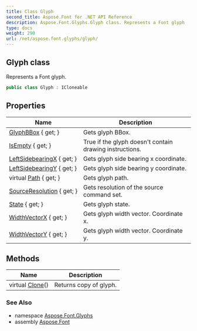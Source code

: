 ```yaml
---
title: Class Glyph
second_title: Aspose.Font for .NET API Reference
description: Aspose.Font.Glyphs.Glyph class. Represents a Font glyph
type: docs
weight: 290
url: /net/aspose.font.glyphs/glyph/
---
```

## Glyph class

Represents a Font glyph.

```csharp
public class Glyph : ICloneable
```

## Properties

| Name | Description |
| --- | --- |
| [GlyphBBox](../../aspose.font.glyphs/glyph/glyphbbox/) { get; } | Gets glyph BBox. |
| [IsEmpty](../../aspose.font.glyphs/glyph/isempty/) { get; } | True if the glyph doesn't contain drawing instructions. |
| [LeftSidebearingX](../../aspose.font.glyphs/glyph/leftsidebearingx/) { get; } | Gets glyph side bearing x coordinate. |
| [LeftSidebearingY](../../aspose.font.glyphs/glyph/leftsidebearingy/) { get; } | Gets glyph side bearing y coordinate. |
| virtual [Path](../../aspose.font.glyphs/glyph/path/) { get; } | Gets glyph path. |
| [SourceResolution](../../aspose.font.glyphs/glyph/sourceresolution/) { get; } | Gets resolution of the source command set. |
| [State](../../aspose.font.glyphs/glyph/state/) { get; } | Gets glyph state. |
| [WidthVectorX](../../aspose.font.glyphs/glyph/widthvectorx/) { get; } | Gets glyph width vector. Coordinate x. |
| [WidthVectorY](../../aspose.font.glyphs/glyph/widthvectory/) { get; } | Gets glyph width vector. Coordinate y. |

## Methods

| Name | Description |
| --- | --- |
| virtual [Clone](../../aspose.font.glyphs/glyph/clone/)() | Returns copy of glyph. |

### See Also

* namespace [Aspose.Font.Glyphs](../../aspose.font.glyphs/)
* assembly [Aspose.Font](../../)


